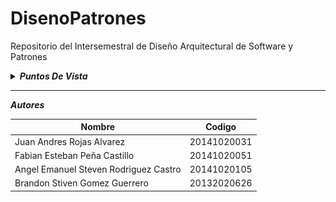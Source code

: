 # DisenoPatrones
Repositorio del Intersemestral de Diseño Arquitectural de Software y Patrones

<details>
  <summary><b><i>Puntos De Vista</i></b></summary>

<details>
  <summary><b><i>      Punto de Vista introductorio</i></b></summary>
  <img src="https://raw.githubusercontent.com/JuanARojasA/DisenoPatrones/master/Puntos%20De%20Vista/Punto%20de%20Vista%20Introductorio.jpg">
</pre>
</details>

---

<details>
  <summary><b><i>Punto de Vista Organizacional</i></b></summary>
  <img src="https://raw.githubusercontent.com/JuanARojasA/DisenoPatrones/master/Puntos%20De%20Vista/Punto%20de%20Vista%20Organizacional.jpg">
</pre>
</details>

---

<details>
  <summary><b><i>Punto de Vista de Cooperacion de Actores</i></b></summary>
  <img src="https://raw.githubusercontent.com/JuanARojasA/DisenoPatrones/master/Puntos%20De%20Vista/Punto%20de%20Vista%20de%20Cooperaci%C3%B3n%20de%20Actores.jpg">
</pre>
</details>

---

<details>
  <summary><b><i>Punto de Vista de Funciones de Negocio</i></b></summary>
  <img src="https://raw.githubusercontent.com/JuanARojasA/DisenoPatrones/master/Puntos%20De%20Vista/Punto%20de%20Vista%20Funcional.jpg">
</pre>
</details>

---

<details>
  <summary><b><i>Punto de Vista de Procesos de Negocio</i></b></summary>
  <img src="https://raw.githubusercontent.com/JuanARojasA/DisenoPatrones/master/Puntos%20De%20Vista/Punto%20de%20Vista%20de%20Procesos%20de%20Negocio.jpg">
</pre>
</details>

---

<details>
  <summary><b><i>Punto de Vista de Cooperación entre Aplicaciones</i></b></summary>
  <img src="https://raw.githubusercontent.com/JuanARojasA/DisenoPatrones/master/Puntos%20De%20Vista/Punto%20de%20Vista%20de%20Cooperaci%C3%B3n%20de%20Aplicaciones.jpg">
</pre>
</details>

---

<details>
  <summary><b><i>Punto de Vista de Uso de Aplicaciones (Admisión)</i></b></summary>
  <img src="https://raw.githubusercontent.com/JuanARojasA/DisenoPatrones/master/Puntos%20De%20Vista/Punto%20de%20Vista%20de%20Uso%20de%20Aplicaciones%20(Admisi%C3%B3n).jpg">
</pre>
</details>

---


<details>
  <summary><b><i>Punto de Vista de Uso de Aplicaciones (Gestión de Notas)</i></b></summary>
  <img src="https://raw.githubusercontent.com/JuanARojasA/DisenoPatrones/master/Puntos%20De%20Vista/Punto%20de%20Vista%20de%20Uso%20de%20Aplicaciones%20(Gestion%20Notas).jpg">
</pre>
</details>

</pre>
</details>

---

***Autores***

| Nombre | Codigo |
| --- | --- |
| Juan Andres Rojas Alvarez | 20141020031 |
| Fabian Esteban Peña Castillo | 20141020051 |
| Angel Emanuel Steven Rodriguez Castro | 20141020105 |
| Brandon Stiven Gomez Guerrero | 20132020626 |
